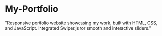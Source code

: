 # My-Portfolio
 "Responsive portfolio website showcasing my work, built with HTML, CSS, and JavaScript. Integrated Swiper.js for smooth and interactive sliders."
